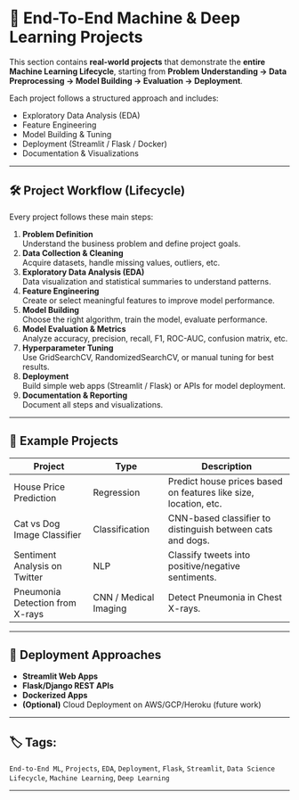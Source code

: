 # 🚀 End-To-End Machine & Deep Learning Projects

This section contains **real-world projects** that demonstrate the **entire Machine Learning Lifecycle**, starting from **Problem Understanding → Data Preprocessing → Model Building → Evaluation → Deployment**.

Each project follows a structured approach and includes:

- Exploratory Data Analysis (EDA)
- Feature Engineering
- Model Building & Tuning
- Deployment (Streamlit / Flask / Docker)
- Documentation & Visualizations

---

## 🛠️ Project Workflow (Lifecycle)

Every project follows these main steps:

1. **Problem Definition**  
   Understand the business problem and define project goals.
2. **Data Collection & Cleaning**  
   Acquire datasets, handle missing values, outliers, etc.
3. **Exploratory Data Analysis (EDA)**  
   Data visualization and statistical summaries to understand patterns.
4. **Feature Engineering**  
   Create or select meaningful features to improve model performance.
5. **Model Building**  
   Choose the right algorithm, train the model, evaluate performance.
6. **Model Evaluation & Metrics**  
   Analyze accuracy, precision, recall, F1, ROC-AUC, confusion matrix, etc.
7. **Hyperparameter Tuning**  
   Use GridSearchCV, RandomizedSearchCV, or manual tuning for best results.
8. **Deployment**  
   Build simple web apps (Streamlit / Flask) or APIs for model deployment.
9. **Documentation & Reporting**  
   Document all steps and visualizations.

---

## 🧪 Example Projects

| Project                         | Type                  | Description                                                      |
| ------------------------------- | --------------------- | ---------------------------------------------------------------- |
| House Price Prediction          | Regression            | Predict house prices based on features like size, location, etc. |
| Cat vs Dog Image Classifier     | Classification        | CNN-based classifier to distinguish between cats and dogs.       |
| Sentiment Analysis on Twitter   | NLP                   | Classify tweets into positive/negative sentiments.               |
| Pneumonia Detection from X-rays | CNN / Medical Imaging | Detect Pneumonia in Chest X-rays.                                |

---

## 🚀 Deployment Approaches

- **Streamlit Web Apps**
- **Flask/Django REST APIs**
- **Dockerized Apps**
- **(Optional)** Cloud Deployment on AWS/GCP/Heroku (future work)

---

## 🏷️ Tags:

`End-to-End ML`, `Projects`, `EDA`, `Deployment`, `Flask`, `Streamlit`, `Data Science Lifecycle`, `Machine Learning`, `Deep Learning`

---
